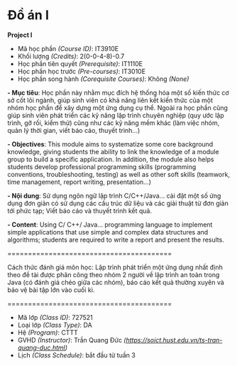 # Đồ án I
<b>Project I</b>

- Mã học phần <i>(Course ID)</i>: IT3910E
- Khối lượng <i>(Credits)</i>: 2(0-0-4-8)-0.7
- Học phần tiên quyết <i>(Prerequisite)</i>: IT1110E
- Học phần học trước <i>(Pre-courses)</i>: IT3010E
- Học phần song hành <i>(Corequisite Courses)</i>: Không <i>(None)</i>

<b>
- Mục tiêu</b>: Học phần này nhằm mục đích hệ thống hóa một số kiến thức cơ sở cốt lõi ngành, giúp sinh viên có khả năng liên kết kiến thức của một nhóm học phần để xây dựng một ứng dụng cụ thể. Ngoài ra học phần cũng giúp sinh viên phát triển các kỹ năng lập trình chuyên nghiệp (quy ước lập trình, gỡ rối, kiểm thử) cũng như các kỹ năng mềm khác (làm việc nhóm, quản lý thời gian, viết báo cáo, thuyết trình…)

<b><font size=”2”>- Objectives</b>: This module aims to systematize some core background knowledge, giving students the ability to link the knowledge of a module group to build a specific application. In addition, the module also helps students develop professional programming skills (programming conventions, troubleshooting, testing) as well as other soft skills (teamwork, time management, report writing, presentation...)</font>


<b>- Nội dung</b>: Sử dụng ngôn ngữ lập trình C/C++/Java... cài đặt một số ứng dụng đơn giản có sử dụng các cấu trúc dữ liệu và các giải thuật từ đơn giản tới phức tạp; Viết báo cáo và thuyết trình kết quả.

<b>- Content</b>: Using C/ C++/ Java... programming language to implement simple applications that use simple and complex data structures and algorithms; students are required to write a report and present the results.

========================================

Cách thức đánh giá môn học: Lập trình phát triển một ứng dụng nhất định theo đề tài được phân công theo nhóm 2 người về lập trình an toàn trong Java (có đánh giá chéo giữa các nhóm), báo cáo kết quả thường xuyên và bảo vệ bài tập lớn vào cuối kì.

========================================

- Mã lớp <i>(Class ID)</i>: 727521
- Loại lớp <i>(Class Type)</i></i>: DA
- Hệ <i>(Program)</i></i>: CTTT
- GVHD <i>(Instructor)</i>: Trần Quang Đức <i>(https://soict.hust.edu.vn/ts-tran-quang-duc.html)</i>
- Lịch <i>(Class Schedule)</i>: bắt đầu từ tuần 3
